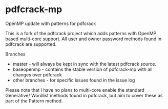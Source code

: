 # pdfcrack-mp
OpenMP update with patterns for pdfcrack

This is a fork of the pdfcrack project which adds patterns with OpenMP based multi-core support. All user and owner password methods found in pdfcrack are supported.

Branches
* master - will always be kept in sync with the latest pdfcrack source.
* baseopenmp - contains the stable version of pdfcrack-mp with all changes over pdfcrack
* other branches - for specific issues found in the issue log

Please note that I have no plans to multi-core enable the standard Generative/ Wordlist methods found in pdfcrack, but aim to cover these as part of the Pattern method.
